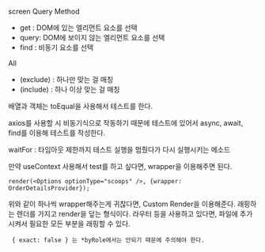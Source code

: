 screen Query Method

- get : DOM에 있는 엘리먼트 요소를 선택
- query: DOM에 보이지 않는 엘리먼트 요소를 선택
- find : 비동기 요소를 선택

All

- (exclude) : 하나만 맞는 걸 매칭
- (include) : 하나 이상 맞는 걸 매칭

배열과 객체는 toEqual을 사용해서 테스트를 한다.

axios를 사용할 시 비동기식으로 작동하기 때문에 테스트에 있어서 async, await, find를 이용해 테스트를 작성한다.

waitFor : 타임아웃 제한까지 테스트 실행을 멈췄다가 다시 실행시키는 메소드

만약 useContext 사용해서 test를 하고 싶다면, wrapper을 이용해주면 된다.

```
render(<Options optionType="scoops" />, {wrapper: OrderDetailsProvider});
```

위와 같이 하나씩 wrapper해주는게 귀찮다면, Custom Render을 이용해준다.
래핑하는 렌더를 가지고 render을 덮는 형식이다. 라우터 등을 사용하고 있다면, 파일에 추가시켜서 필요한 모든 부분을 래핑할 수 있다.

` { exact: false } 는 *byRole에서는 안되기 때문에 주의해야 한다.`
